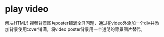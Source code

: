 # play video
解决HTML5 视频背景图片poster铺满全屏问题，通过在video外添加一个div并添加背景使用cover铺满，将video poster背景用一个透明的背景图片替代。
